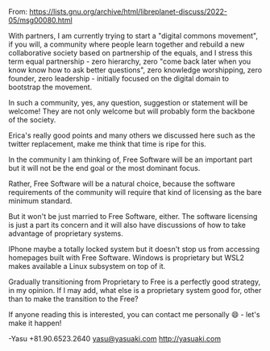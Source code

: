 From:
https://lists.gnu.org/archive/html/libreplanet-discuss/2022-05/msg00080.html

With partners, I am currently trying to start a "digital commons movement", if you will, a community where people learn together and rebuild a new collaborative society based on partnership of the equals, and I stress this term equal partnership - zero hierarchy, zero "come back later when you know know how to ask better questions", zero knowledge worshipping, zero founder, zero leadership - initially focused on the digital domain to bootstrap the movement.

In such a community, yes, any question, suggestion or statement will be welcome!  They are not only welcome but will probably form the backbone of the society.

Erica's really good points and many others we discussed here such as the twitter replacement, make me think that time is ripe for this.

In the community I am thinking of, Free Software will be an important part but it will not be the end goal or the most dominant focus.

Rather, Free Software will be a natural choice, because the software requirements of the community will require that kind of licensing as the bare minimum standard.

But it won't be just married to Free Software, either.   The software licensing is just a part its concern and it will also have discussions of how to take advantage of proprietary systems.

IPhone maybe a totally locked system but it doesn't stop us from accessing homepages built with Free Software.   Windows is proprietary but WSL2 makes available a Linux subsystem on top of it.

Gradually transitioning from Proprietary to Free is a perfectly good strategy, in my opinion.  If I may add, what else is a proprietary system good for, other than to make the transition to the Free? 

If anyone reading this is interested, you can contact me personally 😄  - let's make it happen!

-Yasu +81.90.6523.2640 yasu@yasuaki.com http://yasuaki.com
